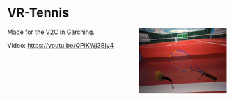 # VR-Tennis
<img src="results/example.jpg" width=40% align="right" />

Made for the V2C in Garching.

Video: https://youtu.be/QPiKWj3Bjy4
